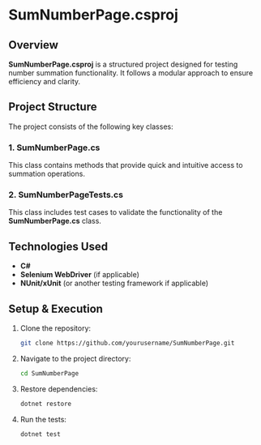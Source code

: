 # SumNumberPage.csproj

## Overview
**SumNumberPage.csproj** is a structured project designed for testing number summation functionality. It follows a modular approach to ensure efficiency and clarity.

## Project Structure
The project consists of the following key classes:

### 1. **SumNumberPage.cs**
This class contains methods that provide quick and intuitive access to summation operations.

### 2. **SumNumberPageTests.cs**
This class includes test cases to validate the functionality of the **SumNumberPage.cs** class.

## Technologies Used
- **C#**
- **Selenium WebDriver** (if applicable)
- **NUnit/xUnit** (or another testing framework if applicable)

## Setup & Execution
1. Clone the repository:
   ```sh
   git clone https://github.com/yourusername/SumNumberPage.git
   ```
2. Navigate to the project directory:
   ```sh
   cd SumNumberPage
   ```
3. Restore dependencies:
   ```sh
   dotnet restore
   ```
4. Run the tests:
   ```sh
   dotnet test
   ```
